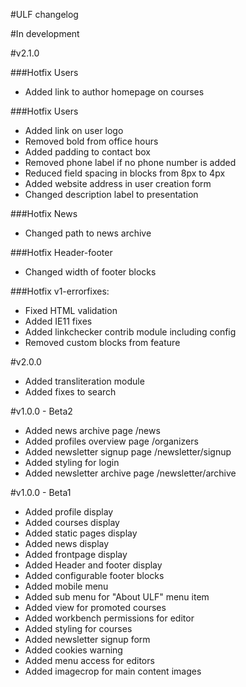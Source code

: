 #ULF changelog

#In development

#v2.1.0

###Hotfix Users
* Added link to author homepage on courses

###Hotfix Users
* Added link on user logo
* Removed bold from office hours
* Added padding to contact box
* Removed phone label if no phone number is added
* Reduced field spacing in blocks from 8px to 4px
* Added website address in user creation form
* Changed description label to presentation

###Hotfix News
* Changed path to news archive

###Hotfix Header-footer
* Changed width of footer blocks

###Hotfix v1-errorfixes:
* Fixed HTML validation
* Added IE11 fixes
* Added linkchecker contrib module including config
* Removed custom blocks from feature


#v2.0.0

* Added transliteration module
* Added fixes to search

#v1.0.0 - Beta2

* Added news archive page /news
* Added profiles overview page /organizers
* Added newsletter signup page /newsletter/signup
* Added styling for login
* Added newsletter archive page /newsletter/archive


#v1.0.0 - Beta1

* Added profile display
* Added courses display
* Added static pages display
* Added news display
* Added frontpage display
* Added Header and footer display
* Added configurable footer blocks
* Added mobile menu
* Added sub menu for "About ULF" menu item
* Added view for promoted courses
* Added workbench permissions for editor
* Added styling for courses
* Added newsletter signup form
* Added cookies warning
* Added menu access for editors
* Added imagecrop for main content images